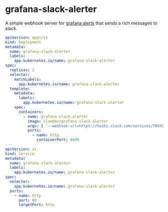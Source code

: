 # grafana-slack-alerter

A simple webhook server for [grafana alerts](https://grafana.com/docs/grafana/latest/alerting/) that sends a rich
messages
to slack.

```yaml
apiVersion: apps/v1
kind: Deployment
metadata:
  name: grafana-slack-alerter
  labels:
    app.kubernetes.io/name: grafana-slack-alerter
spec:
  replicas: 2
  selector:
    matchLabels:
      app.kubernetes.io/name: grafana-slack-alerter
  template:
    metadata:
      labels:
        app.kubernetes.io/name: grafana-slack-alerter
    spec:
      containers:
        - name: grafana-slack-alerter
          image: slamdev/grafana-slack-alerter
          args: [ '--webhook-url=https://hooks.slack.com/services/T0XXX' ]
          ports:
            - name: http
              containerPort: 8080
---
apiVersion: v1
kind: Service
metadata:
  name: grafana-slack-alerter
  labels:
    app.kubernetes.io/name: grafana-slack-alerter
spec:
  selector:
    app.kubernetes.io/name: grafana-slack-alerter
  ports:
    - name: http
      port: 80
      targetPort: http
```
